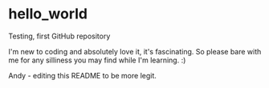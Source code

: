 # hello_world
Testing, first GitHub repository

I'm new to coding and absolutely love it, it's fascinating. So please bare with me for any silliness you may find while I'm learning. :)

Andy - editing this README to be more legit.
